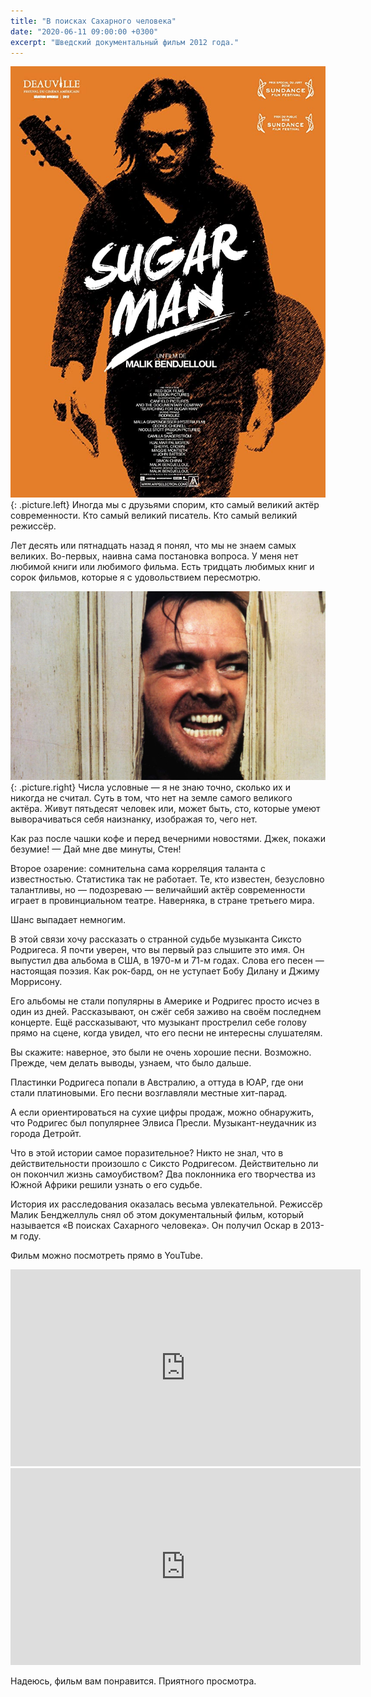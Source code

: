 ```yaml
---
title: "В поисках Сахарного человека"
date: "2020-06-11 09:00:00 +0300"
excerpt: "Шведский документальный фильм 2012 года."
---
```


![Сахарный человек](/img/searching-for-sugar-man/sugar-man.jpg){: .picture.left}
Иногда мы с друзьями спорим, кто самый великий актёр современности. Кто самый великий писатель. Кто самый великий режиссёр.

Лет десять или пятнадцать назад я понял, что мы не знаем самых великих. Во-первых, наивна сама постановка вопроса. У меня нет любимой книги или любимого фильма. Есть тридцать любимых книг и сорок фильмов, которые я с удовольствием пересмотрю.

![Американский миллионер Джек Николсон изображает безумие](/img/searching-for-sugar-man/shining.jpg){: .picture.right}
Числа условные — я не знаю точно, сколько их и никогда не считал. Суть в том, что нет на земле самого великого актёра. Живут пятьдесят человек или, может быть, сто, которые умеют выворачиваться себя наизнанку, изображая то, чего нет.

Как раз после чашки кофе и перед вечерними новостями. Джек, покажи безумие! — Дай мне две минуты, Стен!

Второе озарение: сомнительна сама корреляция таланта с известностью. Статистика так не работает. Те, кто известен, безусловно талантливы, но — подозреваю — величайший актёр современности играет в провинциальном театре. Наверняка, в стране третьего мира.

Шанс выпадает немногим.

В этой связи хочу рассказать о странной судьбе музыканта Сиксто Родригеса. Я почти уверен, что вы первый раз слышите это имя. Он выпустил два альбома в США, в 1970-м и 71-м годах. Слова его песен — настоящая поэзия. Как рок-бард, он не уступает Бобу Дилану и Джиму Моррисону.

Его альбомы не стали популярны в Америке и Родригес просто исчез в один из дней. Рассказывают, он сжёг себя заживо на своём последнем концерте. Ещё рассказывают, что музыкант прострелил себе голову прямо на сцене, когда увидел, что его песни не интересны слушателям.

Вы скажите: наверное, это были не очень хорошие песни. Возможно. Прежде, чем делать выводы, узнаем, что было дальше.

Пластинки Родригеса попали в Австралию, а оттуда в ЮАР, где они стали платиновыми. Его песни возглавляли местные хит-парад.

А если ориентироваться на сухие цифры продаж, можно обнаружить, что Родригес был популярнее  Элвиса Пресли. Музыкант-неудачник из города Детройт.

Что в этой истории самое поразительное? Никто не знал, что в действительности произошло с Сиксто Родригесом. Действительно ли он покончил жизнь самоубиством? Два поклонника его творчества из Южной Африки решили узнать о его судьбе.

История их расследования оказалась весьма увлекательной. Режиссёр Малик Бенджеллуль снял об этом документальный фильм, который называется «В поисках Сахарного человека». Он получил Оскар в 2013-м году.

Фильм можно посмотреть прямо в YouTube.

<div class="video-wrapper">
    <iframe width="560" height="315" src="https://www.youtube.com/embed/77pbBGiNFK0" frameborder="0" allow="accelerometer; autoplay; encrypted-media; gyroscope; picture-in-picture" allowfullscreen></iframe>
</div>

<div class="video-wrapper">
    <iframe width="560" height="315" src="https://www.youtube.com/embed/gpVT8tGWHEQ" frameborder="0" allow="accelerometer; autoplay; encrypted-media; gyroscope; picture-in-picture" allowfullscreen></iframe>
</div>

Надеюсь, фильм вам понравится. Приятного просмотра.
